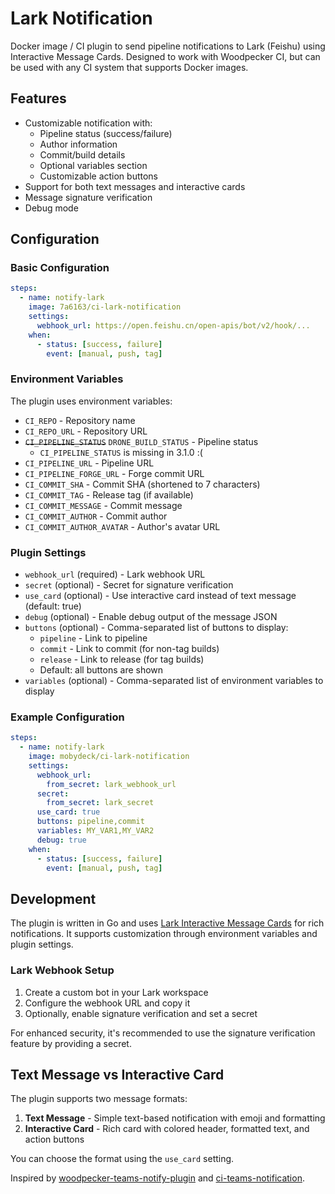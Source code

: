 # Lark Notification

Docker image / CI plugin to send pipeline notifications to Lark (Feishu) using Interactive Message Cards. Designed to work with Woodpecker CI, but can be used with any CI system that supports Docker images.

## Features

- Customizable notification with:
  - Pipeline status (success/failure)
  - Author information
  - Commit/build details
  - Optional variables section
  - Customizable action buttons
- Support for both text messages and interactive cards
- Message signature verification
- Debug mode

## Configuration

### Basic Configuration

```yaml
steps:
  - name: notify-lark
    image: 7a6163/ci-lark-notification
    settings:
      webhook_url: https://open.feishu.cn/open-apis/bot/v2/hook/...
    when:
      - status: [success, failure]
        event: [manual, push, tag]
```

### Environment Variables

The plugin uses environment variables:

- `CI_REPO` - Repository name
- `CI_REPO_URL` - Repository URL
- ~~`CI_PIPELINE_STATUS`~~ `DRONE_BUILD_STATUS` - Pipeline status
  * `CI_PIPELINE_STATUS` is missing in 3.1.0 :(
- `CI_PIPELINE_URL` - Pipeline URL
- `CI_PIPELINE_FORGE_URL` - Forge commit URL
- `CI_COMMIT_SHA` - Commit SHA (shortened to 7 characters)
- `CI_COMMIT_TAG` - Release tag (if available)
- `CI_COMMIT_MESSAGE` - Commit message
- `CI_COMMIT_AUTHOR` - Commit author
- `CI_COMMIT_AUTHOR_AVATAR` - Author's avatar URL



### Plugin Settings

- `webhook_url` (required) - Lark webhook URL
- `secret` (optional) - Secret for signature verification
- `use_card` (optional) - Use interactive card instead of text message (default: true)
- `debug` (optional) - Enable debug output of the message JSON
- `buttons` (optional) - Comma-separated list of buttons to display:
  - `pipeline` - Link to pipeline
  - `commit` - Link to commit (for non-tag builds)
  - `release` - Link to release (for tag builds)
  - Default: all buttons are shown
- `variables` (optional) - Comma-separated list of environment variables to display

### Example Configuration

```yaml
steps:
  - name: notify-lark
    image: mobydeck/ci-lark-notification
    settings:
      webhook_url:
        from_secret: lark_webhook_url
      secret:
        from_secret: lark_secret
      use_card: true
      buttons: pipeline,commit
      variables: MY_VAR1,MY_VAR2
      debug: true
    when:
      - status: [success, failure]
        event: [manual, push, tag]
```

## Development

The plugin is written in Go and uses [Lark Interactive Message Cards](https://open.feishu.cn/document/ukTMukTMukTM/uYTNwUjL2UDM14iN1ATN) for rich notifications. It supports customization through environment variables and plugin settings.

### Lark Webhook Setup

1. Create a custom bot in your Lark workspace
2. Configure the webhook URL and copy it
3. Optionally, enable signature verification and set a secret

For enhanced security, it's recommended to use the signature verification feature by providing a secret.

## Text Message vs Interactive Card

The plugin supports two message formats:

1. **Text Message** - Simple text-based notification with emoji and formatting
2. **Interactive Card** - Rich card with colored header, formatted text, and action buttons

You can choose the format using the `use_card` setting.

Inspired by [woodpecker-teams-notify-plugin](https://github.com/GECO-IT/woodpecker-plugin-teams-notify) and [ci-teams-notification](https://github.com/mobydeck/ci-teams-notification).
